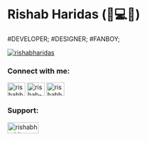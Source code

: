 # **Rishab Haridas** (:hamburger::computer::tea:)
#DEVELOPER; #DESIGNER; #FANBOY;
<br->
<p align="left"> <a href="https://t.me/rishabharidas" target="blank"><img src="https://img.shields.io/badge//-rishabharidas-blue?logo=telegram&style=for-the-badge" alt="rishabharidas" /></a> </p>
<h3 align="left">Connect with me:</h3>
<p align="left">
<a href="https://twitter.com/rishabharidas" target="blank"><img align="center" src="https://edent.github.io/SuperTinyIcons/images/svg/twitter.svg" alt="rishabharidas" height="30" width="40" /></a>
<a href="https://linkedin.com/in/rishab-haridas-32b758136" target="blank"><img align="center" src="https://edent.github.io/SuperTinyIcons/images/svg/linkedin.svg" alt="rishab-haridas-32b758136" height="30" width="40" /></a>
<a href="https://instagram.com/rishabharidas" target="blank"><img align="center" src="https://edent.github.io/SuperTinyIcons/images/svg/instagram.svg" alt="rishabharidas" height="30" width="40" /></a>

<h3 align="left">Support:</h3>
<p><a href="https://www.buymeacoffee.com/rishabharidas"> <img align="left" src="https://cdn.buymeacoffee.com/buttons/v2/default-yellow.png" height="25" width="70" alt="rishabharidas" /></a></p><br><br>
